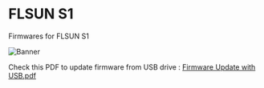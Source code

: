# FLSUN S1
Firmwares for FLSUN S1

![Banner](https://github.com/user-attachments/assets/a2ebd6cd-e430-4d7b-a240-a8cac461b0c7)

Check this PDF to update firmware from USB drive : [Firmware Update with USB.pdf](https://github.com/Guilouz/Flsun-S1-T1/blob/main/Firmwares/OS/S1%20-%20Firmware%20Update%20via%20USB/Firmware%20Update%20with%20USB.pdf)
